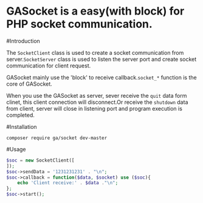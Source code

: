 # GASocket is a easy(with block) for PHP socket communication.

#Introduction

The `SocketClient` class is used to create a socket communication from server.`SocketServer` class is used to listen the server port and create socket communication for client request.

GASocket mainly use the 'block' to receive callback.`socket_*` function is the core of GASocket.

When you use the GASocket as server, sever receive the `quit` data form clinet, this client connection will disconnect.Or receive the `shutdown` data from client, server will close in listening port and program execution is completed.

#Installation
```
composer require ga/socket dev-master
```
#Usage
```PHP
$soc = new SocketClient([
]);
$soc->sendData = '1231231231' . "\n";
$soc->callback = function($data, $socket) use ($soc){
    echo 'Client receive:' . $data ."\n";
};
$soc->start();
```
